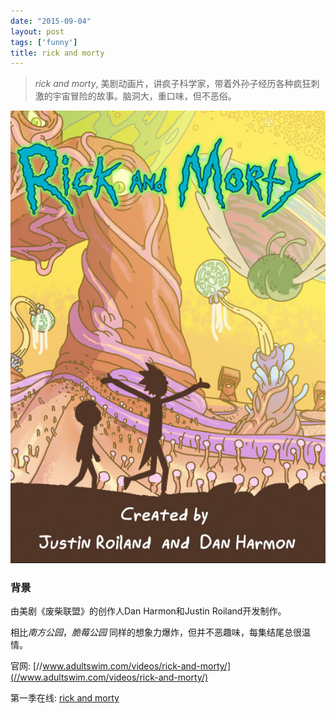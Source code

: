 ```yaml
---
date: "2015-09-04"
layout: post
tags: ['funny']
title: rick and morty
---
```


>*rick and morty*, 美剧动画片，讲疯子科学家，带着外孙子经历各种疯狂刺激的宇宙冒险的故事。脑洞大，重口味，但不恶俗。  

<!--more-->

![rick-and-morty](/images/rick-and-morty.jpg)

### 背景  

由美剧《废柴联盟》的创作人Dan Harmon和Justin Roiland开发制作。  

相比*南方公园*，*脆莓公园* 同样的想象力爆炸，但并不恶趣味，每集结尾总很温情。

官网: [//www.adultswim.com/videos/rick-and-morty/](//www.adultswim.com/videos/rick-and-morty/)  

第一季在线: [rick and morty](//www.pptv.com/page/280128.html?set_id=9032830)  